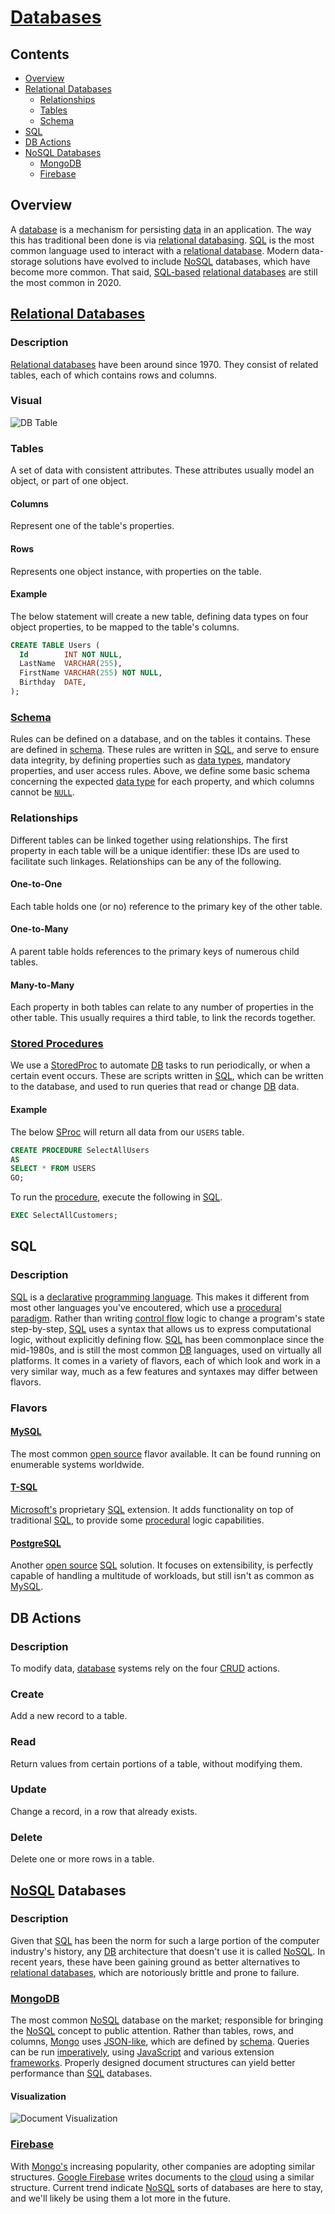 # [Databases](https://en.wikipedia.org/wiki/Database)

## Contents
- [Overview](#overview)
- [Relational Databases](#relational-databases)
  - [Relationships](#relationships)
  - [Tables](#tables)
  - [Schema](#schema)
- [SQL](#sql)
- [DB Actions](#db-actions)
- [NoSQL Databases](#nosql-databases)
  - [MongoDB](#mongodb)
  - [Firebase](#firebase)

## Overview
A [database](https://en.wikipedia.org/wiki/Database) is a mechanism for persisting [data](https://en.wikipedia.org/wiki/Data) in an application. The way this has traditional been done is via [relational databasing](https://en.wikipedia.org/wiki/Relational_database). [SQL](https://en.wikipedia.org/wiki/SQL) is the most common language used to interact with a [relational database](https://en.wikipedia.org/wiki/Relational_database). Modern data-storage solutions have evolved to include [NoSQL](https://en.wikipedia.org/wiki/NoSQL) databases, which have become more common. That said, [SQL-based](https://en.wikipedia.org/wiki/SQL) [relational databases](https://en.wikipedia.org/wiki/Relational_database) are still the most common in 2020.

## [Relational Databases](https://en.wikipedia.org/wiki/Relational_database)

### Description
[Relational databases](https://en.wikipedia.org/wiki/Relational_database) have been around since 1970. They consist of related tables, each of which contains rows and columns.

### Visual
![DB Table](https://raw.githubusercontent.com/efournier92/Notes/master/Databases/Visuals/Table.png)

### Tables
A set of data with consistent attributes. These attributes usually model an object, or part of one object.

#### Columns
Represent one of the table's properties.

#### Rows
Represents one object instance, with properties on the table.

#### Example
The below statement will create a new table, defining data types on four object properties, to be mapped to the table's columns.
```sql
CREATE TABLE Users (
  Id        INT NOT NULL,
  LastName  VARCHAR(255),
  FirstName VARCHAR(255) NOT NULL,
  Birthday  DATE,
);
```

### [Schema](https://en.wikipedia.org/wiki/Database_schema)
Rules can be defined on a database, and on the tables it contains. These are defined in [schema](https://en.wikipedia.org/wiki/Database_schema). These rules are written in [SQL](https://en.wikipedia.org/wiki/SQL), and serve to ensure data integrity, by defining properties such as [data types](https://www.w3schools.com/sql/sql_datatypes.asp), mandatory properties, and user access rules. Above, we define some basic schema concerning the expected [data type](https://www.w3schools.com/sql/sql_datatypes.asp) for each property, and which columns cannot be [`NULL`](https://en.wikipedia.org/wiki/Null_(SQL)).

### Relationships
Different tables can be linked together using relationships. The first property in each table will be a unique identifier: these IDs are used to facilitate such linkages. Relationships can be any of the following.

#### One-to-One
Each table holds one (or no) reference to the primary key of the other table.

#### One-to-Many
A parent table holds references to the primary keys of numerous child tables.

#### Many-to-Many
Each property in both tables can relate to any number of properties in the other table. This usually requires a third table, to link the records together.

### [Stored Procedures](https://en.wikipedia.org/wiki/Stored_procedure)
We use a [StoredProc](https://en.wikipedia.org/wiki/Stored_procedure) to automate [DB](https://en.wikipedia.org/wiki/Database) tasks to run periodically, or when a certain event occurs. These are scripts written in [SQL](https://en.wikipedia.org/wiki/SQL), which can be written to the database, and used to run queries that read or change [DB](https://en.wikipedia.org/wiki/Database) data.

#### Example
The below [SProc](https://en.wikipedia.org/wiki/Stored_procedure) will return all data from our `USERS` table.
```sql
CREATE PROCEDURE SelectAllUsers
AS
SELECT * FROM USERS
GO;
```

To run the [procedure](https://en.wikipedia.org/wiki/Stored_procedure), execute the following in [SQL](https://en.wikipedia.org/wiki/SQL).
```sql
EXEC SelectAllCustomers;
```

## SQL

### Description
[SQL](https://en.wikipedia.org/wiki/SQL) is a [declarative](https://en.wikipedia.org/wiki/Declarative_programming) [programming language](https://en.wikipedia.org/wiki/Programming_language). This makes it different from most other languages you've encoutered, which use a [procedural](https://en.wikipedia.org/wiki/Procedural_programming) [paradigm](https://en.wikipedia.org/wiki/Programming_paradigm). Rather than writing [control flow](https://en.wikipedia.org/wiki/Control_flow) logic to change a program's state step-by-step, [SQL](https://en.wikipedia.org/wiki/SQL) uses a syntax that allows us to express computational logic, without explicitly defining flow. [SQL](https://en.wikipedia.org/wiki/SQL) has been commonplace since the mid-1980s, and is still the most common [DB](https://en.wikipedia.org/wiki/Database) languages, used on virtually all platforms. It comes in a variety of flavors, each of which look and work in a very similar way, much as a few features and syntaxes may differ between flavors.

### Flavors

#### [MySQL](https://www.mysql.com/)
The most common [open source](https://en.wikipedia.org/wiki/Open_source) flavor available. It can be found running on enumerable systems worldwide.

#### [T-SQL](https://en.wikipedia.org/wiki/Transact-SQL)
[Microsoft's](https://en.wikipedia.org/wiki/Microsoft) proprietary [SQL](https://en.wikipedia.org/wiki/SQL) extension. It adds functionality on top of traditional [SQL](https://en.wikipedia.org/wiki/SQL), to provide some [procedural](https://en.wikipedia.org/wiki/Procedural_programming) logic capabilities.

#### [PostgreSQL](https://www.postgresql.org/)
Another [open source](https://en.wikipedia.org/wiki/Open_source) [SQL](https://en.wikipedia.org/wiki/SQL) solution. It focuses on extensibility, is perfectly capable of handling a multitude of workloads, but still isn't as common as [MySQL](https://www.mysql.com/).

## DB Actions

### Description
To modify data, [database](https://en.wikipedia.org/wiki/Database) systems rely on the four [CRUD](https://en.wikipedia.org/wiki/Create,_read,_update_and_delete) actions.

### Create
Add a new record to a table.

### Read
Return values from certain portions of a table, without modifying them.

### Update
Change a record, in a row that already exists.

### Delete
Delete one or more rows in a table.

## [NoSQL](https://en.wikipedia.org/wiki/NoSQL) Databases

### Description
Given that [SQL](https://en.wikipedia.org/wiki/SQL) has been the norm for such a large portion of the computer industry's history, any [DB](https://en.wikipedia.org/wiki/Database) architecture that doesn't use it is called [NoSQL](https://en.wikipedia.org/wiki/NoSQL). In recent years, these have been gaining ground as better alternatives to [relational databases](https://en.wikipedia.org/wiki/Relational_database), which are notoriously brittle and prone to failure.

### [MongoDB](https://en.wikipedia.org/wiki/MongoDB)
The most common [NoSQL](https://en.wikipedia.org/wiki/NoSQL) database on the market; responsible for bringing the [NoSQL](https://en.wikipedia.org/wiki/NoSQL) concept to public attention. Rather than tables, rows, and columns, [Mongo](https://en.wikipedia.org/wiki/MongoDB) uses [JSON-like](https://en.wikipedia.org/wiki/JSON), which are defined by [schema](https://en.wikipedia.org/wiki/Database_schema). Queries can be run [imperatively](https://en.wikipedia.org/wiki/Imperative_programming), using [JavaScript](https://en.wikipedia.org/wiki/JavaScript) and various extension [frameworks](https://en.wikipedia.org/wiki/Software_framework). Properly designed document structures can yield better performance than [SQL](https://en.wikipedia.org/wiki/SQL) databases.

#### Visualization
![Document Visualization](https://raw.githubusercontent.com/efournier92/Notes/master/Databases/Visuals/MongoDoc.png)

### [Firebase](https://firebase.google.com/)
With [Mongo's](https://en.wikipedia.org/wiki/MongoDB) increasing popularity, other companies are adopting similar structures. [Google Firebase](https://en.wikipedia.org/wiki/Firebase) writes documents to the [cloud](https://en.wikipedia.org/wiki/Cloud_computing) using a similar structure. Current trend indicate [NoSQL](https://en.wikipedia.org/wiki/NoSQL) sorts of databases are here to stay, and we'll likely be using them a lot more in the future. 

